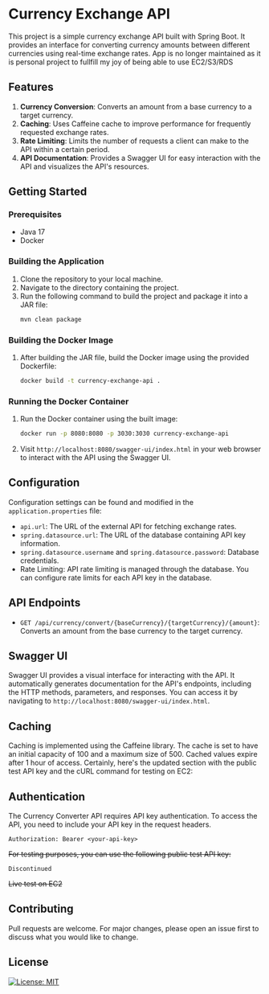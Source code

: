 # Currency Exchange API

This project is a simple currency exchange API built with Spring Boot. It provides an interface for converting currency amounts between different currencies using real-time exchange rates.
App is no longer maintained as it is personal project to fullfill my joy of being able to use EC2/S3/RDS 
## Features

1. **Currency Conversion**: Converts an amount from a base currency to a target currency.
2. **Caching**: Uses Caffeine cache to improve performance for frequently requested exchange rates.
3. **Rate Limiting**: Limits the number of requests a client can make to the API within a certain period.
4. **API Documentation**: Provides a Swagger UI for easy interaction with the API and visualizes the API's resources.

## Getting Started

### Prerequisites

- Java 17
- Docker

### Building the Application

1. Clone the repository to your local machine.
2. Navigate to the directory containing the project.
3. Run the following command to build the project and package it into a JAR file:
   ```sh
   mvn clean package
   ```

### Building the Docker Image

1. After building the JAR file, build the Docker image using the provided Dockerfile:
   ```sh
   docker build -t currency-exchange-api .
   ```

### Running the Docker Container

1. Run the Docker container using the built image:
   ```sh
   docker run -p 8080:8080 -p 3030:3030 currency-exchange-api
   ```

2. Visit `http://localhost:8080/swagger-ui/index.html` in your web browser to interact with the API using the Swagger UI.

## Configuration

Configuration settings can be found and modified in the `application.properties` file:

- `api.url`: The URL of the external API for fetching exchange rates.
- `spring.datasource.url`: The URL of the database containing API key information.
- `spring.datasource.username` and `spring.datasource.password`: Database credentials.
- Rate Limiting: API rate limiting is managed through the database. You can configure rate limits for each API key in the database.

## API Endpoints

- `GET /api/currency/convert/{baseCurrency}/{targetCurrency}/{amount}`: Converts an amount from the base currency to the target currency.

## Swagger UI

Swagger UI provides a visual interface for interacting with the API. It automatically generates documentation for the API's endpoints, including the HTTP methods, parameters, and responses. You can access it by navigating to `http://localhost:8080/swagger-ui/index.html`.

## Caching

Caching is implemented using the Caffeine library. The cache is set to have an initial capacity of 100 and a maximum size of 500. Cached values expire after 1 hour of access.
Certainly, here's the updated section with the public test API key and the cURL command for testing on EC2:

## Authentication

The Currency Converter API requires API key authentication. To access the API, you need to include your API key in the request headers.

```
Authorization: Bearer <your-api-key>
```

~~For testing purposes, you can use the following public test API key:~~ 

```
Discontinued
```
~~Live test on EC2~~ 

## Contributing

Pull requests are welcome. For major changes, please open an issue first to discuss what you would like to change.

## License

[![License: MIT](https://img.shields.io/badge/License-MIT-yellow.svg)](https://opensource.org/licenses/MIT)
